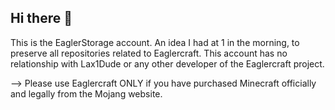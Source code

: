 ## Hi there 👋
This is the EaglerStorage account. An idea I had at 1 in the morning, to preserve all repositories related to Eaglercraft.
This account has no relationship with Lax1Dude or any other developer of the Eaglercraft project.

--> Please use Eaglercraft ONLY if you have purchased Minecraft officially and legally from the Mojang website.
